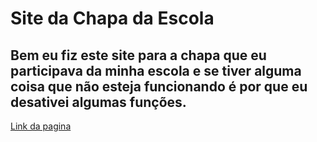 # Site da Chapa da Escola
## Bem eu fiz este site para a chapa que eu participava da minha escola e se tiver alguma coisa que não esteja funcionando é por que eu desativei algumas funções.
[Link da pagina]( https://gabrielcordeirobarrosoteles.github.io/Sistema_de_Irrigacao/)
